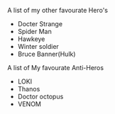 A list of my other favourate Hero's
- Docter Strange
- Spider Man
- Hawkeye
- Winter soldier
- Bruce Banner(Hulk)


 A list of My favourate Anti-Heros
- LOKI
- Thanos
- Doctor octopus
- VENOM
